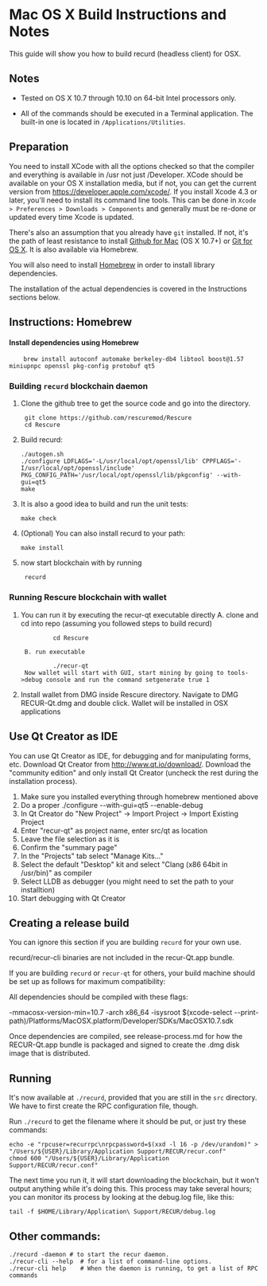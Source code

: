 Mac OS X Build Instructions and Notes
====================================
This guide will show you how to build recurd (headless client) for OSX.

Notes
-----

* Tested on OS X 10.7 through 10.10 on 64-bit Intel processors only.

* All of the commands should be executed in a Terminal application. The
built-in one is located in `/Applications/Utilities`.

Preparation
-----------

You need to install XCode with all the options checked so that the compiler
and everything is available in /usr not just /Developer. XCode should be
available on your OS X installation media, but if not, you can get the
current version from https://developer.apple.com/xcode/. If you install
Xcode 4.3 or later, you'll need to install its command line tools. This can
be done in `Xcode > Preferences > Downloads > Components` and generally must
be re-done or updated every time Xcode is updated.

There's also an assumption that you already have `git` installed. If
not, it's the path of least resistance to install [Github for Mac](https://mac.github.com/)
(OS X 10.7+) or
[Git for OS X](https://code.google.com/p/git-osx-installer/). It is also
available via Homebrew.

You will also need to install [Homebrew](http://brew.sh) in order to install library
dependencies.

The installation of the actual dependencies is covered in the Instructions
sections below.

Instructions: Homebrew
----------------------

#### Install dependencies using Homebrew

        brew install autoconf automake berkeley-db4 libtool boost@1.57 miniupnpc openssl pkg-config protobuf qt5

### Building `recurd` blockchain daemon

1. Clone the github tree to get the source code and go into the directory.

        git clone https://github.com/rescuremod/Rescure
        cd Rescure

2.  Build recurd:

        ./autogen.sh
        ./configure LDFLAGS='-L/usr/local/opt/openssl/lib' CPPFLAGS='-I/usr/local/opt/openssl/include' PKG_CONFIG_PATH='/usr/local/opt/openssl/lib/pkgconfig' --with-gui=qt5
        make

3.  It is also a good idea to build and run the unit tests:

        make check

4.  (Optional) You can also install recurd to your path:

        make install

5. now start blockchain with by running

        recurd

### Running Rescure blockchain with wallet

1. You can run it by executing the recur-qt executable directly
        A. clone and cd into repo (assuming you followed steps to build recurd)
                
                cd Rescure
                
        B. run executable

                ./recur-qt
        Now wallet will start with GUI, start mining by going to tools->debug console and run the command setgenerate true 1
        
2. Install wallet from DMG inside Rescure directory. Navigate to DMG RECUR-Qt.dmg  and double click. Wallet will be installed in OSX applications

Use Qt Creator as IDE
------------------------
You can use Qt Creator as IDE, for debugging and for manipulating forms, etc.
Download Qt Creator from http://www.qt.io/download/. Download the "community edition" and only install Qt Creator (uncheck the rest during the installation process).

1. Make sure you installed everything through homebrew mentioned above
2. Do a proper ./configure --with-gui=qt5 --enable-debug
3. In Qt Creator do "New Project" -> Import Project -> Import Existing Project
4. Enter "recur-qt" as project name, enter src/qt as location
5. Leave the file selection as it is
6. Confirm the "summary page"
7. In the "Projects" tab select "Manage Kits..."
8. Select the default "Desktop" kit and select "Clang (x86 64bit in /usr/bin)" as compiler
9. Select LLDB as debugger (you might need to set the path to your installtion)
10. Start debugging with Qt Creator

Creating a release build
------------------------
You can ignore this section if you are building `recurd` for your own use.

recurd/recur-cli binaries are not included in the recur-Qt.app bundle.

If you are building `recurd` or `recur-qt` for others, your build machine should be set up
as follows for maximum compatibility:

All dependencies should be compiled with these flags:

 -mmacosx-version-min=10.7
 -arch x86_64
 -isysroot $(xcode-select --print-path)/Platforms/MacOSX.platform/Developer/SDKs/MacOSX10.7.sdk

Once dependencies are compiled, see release-process.md for how the RECUR-Qt.app
bundle is packaged and signed to create the .dmg disk image that is distributed.

Running
-------

It's now available at `./recurd`, provided that you are still in the `src`
directory. We have to first create the RPC configuration file, though.

Run `./recurd` to get the filename where it should be put, or just try these
commands:

    echo -e "rpcuser=recurrpc\nrpcpassword=$(xxd -l 16 -p /dev/urandom)" > "/Users/${USER}/Library/Application Support/RECUR/recur.conf"
    chmod 600 "/Users/${USER}/Library/Application Support/RECUR/recur.conf"

The next time you run it, it will start downloading the blockchain, but it won't
output anything while it's doing this. This process may take several hours;
you can monitor its process by looking at the debug.log file, like this:

    tail -f $HOME/Library/Application\ Support/RECUR/debug.log

Other commands:
-------

    ./recurd -daemon # to start the recur daemon.
    ./recur-cli --help  # for a list of command-line options.
    ./recur-cli help    # When the daemon is running, to get a list of RPC commands
